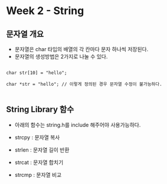 # Week 2 - String

## 문자열 개요

* 문자열은 char 타입의 배열의 각 칸마다 문자 하나씩 저장된다.
* 문자열의 생성방법은 2가지로 나눌 수 있다.

<pre>
<code>
char str[10] = "hello";

char *str = "hello"; // 이렇게 정의된 경우 문자열 수정이 불가능하다.
</code>
</pre>


## String Library 함수
* 아래의 함수는 string.h를 include 해주어야 사용가능하다.

* strcpy : 문자열 복사
* strlen : 문자열 길이 반환
* strcat : 문자열 합치기
* strcmp : 문자열 비교